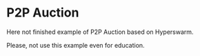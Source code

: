 # P2P Auction

Here not finished example of P2P Auction based on Hyperswarm.

Please, not use this example even for education.
